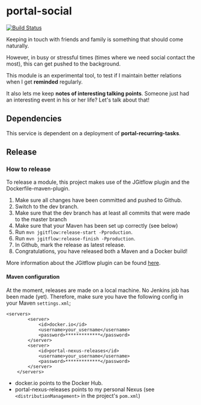 # portal-social
[![Build Status](https://server.stijnhooft.be/jenkins/buildStatus/icon?job=portal-social/master)](https://server.stijnhooft.be/jenkins/job/portal-social/job/master/)

Keeping in touch with friends and family is something that should come naturally.

However, in busy or stressful times (times where we need social contact the most), this can get pushed to the background.

This module is an experimental tool, to test if I maintain better relations when I get **reminded** regularly.

It also lets me keep **notes of interesting talking points**. Someone just had an interesting event in his or her life? Let's talk about that! 

## Dependencies
This service is dependent on a deployment of **portal-recurring-tasks**.

## Release
### How to release
To release a module, this project makes use of the JGitflow plugin and the Dockerfile-maven-plugin.

1. Make sure all changes have been committed and pushed to Github.
1. Switch to the dev branch.
1. Make sure that the dev branch has at least all commits that were made to the master branch
1. Make sure that your Maven has been set up correctly (see below)
1. Run `mvn jgitflow:release-start -Pproduction`.
1. Run `mvn jgitflow:release-finish -Pproduction`.
1. In Github, mark the release as latest release.
1. Congratulations, you have released both a Maven and a Docker build!

More information about the JGitflow plugin can be found [here](https://gist.github.com/lemiorhan/97b4f827c08aed58a9d8).

#### Maven configuration
At the moment, releases are made on a local machine. No Jenkins job has been made (yet).
Therefore, make sure you have the following config in your Maven `settings.xml`;

````$xml
<servers>
		<server>
			<id>docker.io</id>
			<username>your_username</username>
			<password>*************</password>
		</server>
		<server>
			<id>portal-nexus-releases</id>
			<username>your_username</username>
            <password>*************</password>
		</server>
	</servers>
````
* docker.io points to the Docker Hub.
* portal-nexus-releases points to my personal Nexus (see `<distributionManagement>` in the project's `pom.xml`)
